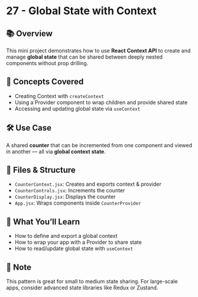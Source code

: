 # 27 - Global State with Context

## 📚 Overview

This mini project demonstrates how to use **React Context API** to create and manage **global state** that can be shared between deeply nested components without prop drilling.

## 🧠 Concepts Covered

- Creating Context with `createContext`
- Using a Provider component to wrap children and provide shared state
- Accessing and updating global state via `useContext`

## 🛠 Use Case

A shared **counter** that can be incremented from one component and viewed in another — all via **global context state**.

## 🧩 Files & Structure

- `CounterContext.jsx`: Creates and exports context & provider
- `CounterControls.jsx`: Increments the counter
- `CounterDisplay.jsx`: Displays the counter
- `App.jsx`: Wraps components inside `CounterProvider`

## 🧪 What You’ll Learn

- How to define and export a global context
- How to wrap your app with a Provider to share state
- How to read/update global state with `useContext`

## 🧠 Note

This pattern is great for small to medium state sharing. For large-scale apps, consider advanced state libraries like Redux or Zustand.

